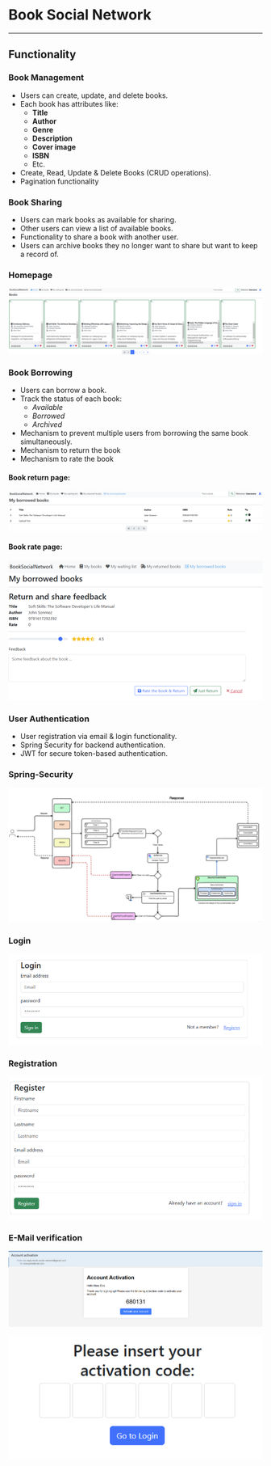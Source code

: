 # Book Social Network
---

## Functionality

### Book Management
- Users can create, update, and delete books.
- Each book has attributes like:
  - **Title**
  - **Author**
  - **Genre**
  - **Description**
  - **Cover image**
  - **ISBN**
  - Etc.
- Create, Read, Update & Delete Books (CRUD operations).
- Pagination functionality 


### Book Sharing
- Users can mark books as available for sharing.
- Other users can view a list of available books.
- Functionality to share a book with another user.
- Users can archive books they no longer want to share but want to keep a record of.
  
### Homepage
![Homepage](./screenshots/home.png)

### Book Borrowing
- Users can borrow a book.
- Track the status of each book:
  - *Available*
  - *Borrowed*
  - *Archived*
- Mechanism to prevent multiple users from borrowing the same book simultaneously.
- Mechanism to return the book
- Mechanism to rate the book
#### Book return page:
![Book return page](./screenshots/borrow-book-page.png)

#### Book rate page: 
![Book rate page](./screenshots/rate.png)

### User Authentication
- User registration via email & login functionality.
- Spring Security for backend authentication.
- JWT for secure token-based authentication.

### Spring-Security
![Spring Security Diagram](./screenshots/Spring-security.png)

### Login
![Login page](./screenshots/login.png)

### Registration
![Registration page](./screenshots/register.png)

### E-Mail verification
![E-Mail verification](./screenshots/email.png)

![Code activation](./screenshots/code-activattion.png)
